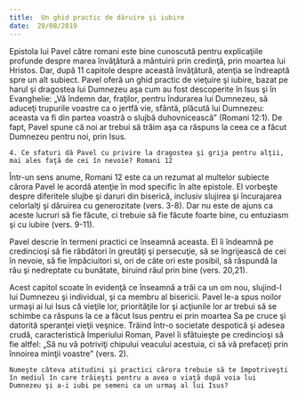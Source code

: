 ```yaml
---
title:  Un ghid practic de dăruire şi iubire
date:  28/08/2019
---
```


Epistola lui Pavel către romani este bine cunoscută pentru explicaţiile profunde despre marea învăţătură a mântuirii prin credinţă, prin moartea lui Hristos. Dar, după 11 capitole despre această învăţătură, atenţia se îndreaptă spre un alt subiect. Pavel oferă un ghid practic de vieţuire şi iubire, bazat pe harul şi dragostea lui Dumnezeu aşa cum au fost descoperite în Isus şi în Evanghelie: „Vă îndemn dar, fraţilor, pentru îndurarea lui Dumnezeu, să aduceţi trupurile voastre ca o jertfă vie, sfântă, plăcută lui Dumnezeu: aceasta va fi din partea voastră o slujbă duhovnicească” (Romani 12:1). De fapt, Pavel spune că noi ar trebui să trăim aşa ca răspuns la ceea ce a făcut Dumnezeu pentru noi, prin Isus.

`4. Ce sfaturi dă Pavel cu privire la dragostea şi grija pentru alţii, mai ales faţă de cei în nevoie? Romani 12`

Într-un sens anume, Romani 12 este ca un rezumat al multelor subiecte cărora Pavel le acordă atenţie în mod specific în alte epistole. El vorbeşte despre diferitele slujbe şi daruri din biserică, inclusiv slujirea şi încurajarea celorlalţi şi dăruirea cu generozitate (vers. 3-8). Dar nu este de ajuns ca aceste lucruri să fie făcute, ci trebuie să fie făcute foarte bine, cu entuziasm şi cu iubire (vers. 9-11).

Pavel descrie în termeni practici ce înseamnă aceasta. El îi îndeamnă pe credincioşi să fie răbdători în greutăţi şi persecuţie, să se îngrijească de cei în nevoie, să fie împăciuitori si, ori de câte ori este posibil, să răspundă la rău şi nedreptate cu bunătate, biruind răul prin bine (vers. 20,21).

Acest capitol scoate în evidenţă ce înseamnă a trăi ca un om nou, slujind-I lui Dumnezeu şi individual, şi ca membru al bisericii. Pavel le-a spus noilor urmaşi ai lui Isus că vieţile lor, priorităţile lor şi acţiunile lor ar trebui să se schimbe ca răspuns la ce a făcut Isus pentru ei prin moartea Sa pe cruce şi datorită speranţei vieţii veşnice. Trăind într-o societate despotică şi adesea crudă, caracteristică Imperiului Roman, Pavel îi sfătuieşte pe credincioşi să fie altfel: „Să nu vă potriviţi chipului veacului acestuia, ci să vă prefaceţi prin înnoirea minţii voastre” (vers. 2).

`Numeşte câteva atitudini şi practici cărora trebuie să te împotriveşti în mediul în care trăieşti pentru a avea o viaţă după voia lui Dumnezeu şi a-i iubi pe semeni ca un urmaş al lui Isus?`